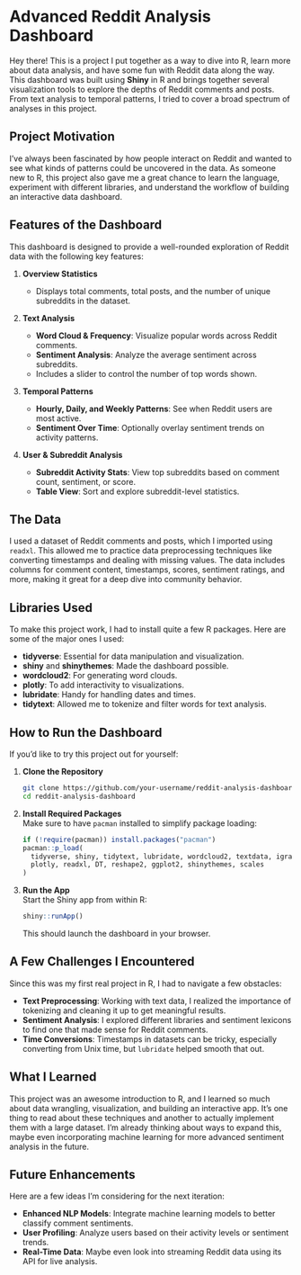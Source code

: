 # Advanced Reddit Analysis Dashboard

Hey there! This is a project I put together as a way to dive into R, learn more about data analysis, and have some fun with Reddit data along the way. This dashboard was built using **Shiny** in R and brings together several visualization tools to explore the depths of Reddit comments and posts. From text analysis to temporal patterns, I tried to cover a broad spectrum of analyses in this project.

## Project Motivation

I’ve always been fascinated by how people interact on Reddit and wanted to see what kinds of patterns could be uncovered in the data. As someone new to R, this project also gave me a great chance to learn the language, experiment with different libraries, and understand the workflow of building an interactive data dashboard.

## Features of the Dashboard

This dashboard is designed to provide a well-rounded exploration of Reddit data with the following key features:

1. **Overview Statistics**
   - Displays total comments, total posts, and the number of unique subreddits in the dataset.

2. **Text Analysis**
   - **Word Cloud & Frequency**: Visualize popular words across Reddit comments.
   - **Sentiment Analysis**: Analyze the average sentiment across subreddits.
   - Includes a slider to control the number of top words shown.

3. **Temporal Patterns**
   - **Hourly, Daily, and Weekly Patterns**: See when Reddit users are most active.
   - **Sentiment Over Time**: Optionally overlay sentiment trends on activity patterns.

4. **User & Subreddit Analysis**
   - **Subreddit Activity Stats**: View top subreddits based on comment count, sentiment, or score.
   - **Table View**: Sort and explore subreddit-level statistics.

## The Data

I used a dataset of Reddit comments and posts, which I imported using `readxl`. This allowed me to practice data preprocessing techniques like converting timestamps and dealing with missing values. The data includes columns for comment content, timestamps, scores, sentiment ratings, and more, making it great for a deep dive into community behavior.

## Libraries Used

To make this project work, I had to install quite a few R packages. Here are some of the major ones I used:

- **tidyverse**: Essential for data manipulation and visualization.
- **shiny** and **shinythemes**: Made the dashboard possible.
- **wordcloud2**: For generating word clouds.
- **plotly**: To add interactivity to visualizations.
- **lubridate**: Handy for handling dates and times.
- **tidytext**: Allowed me to tokenize and filter words for text analysis.

## How to Run the Dashboard

If you’d like to try this project out for yourself:

1. **Clone the Repository**  
   ```bash
   git clone https://github.com/your-username/reddit-analysis-dashboard.git
   cd reddit-analysis-dashboard
   ```

2. **Install Required Packages**  
   Make sure to have `pacman` installed to simplify package loading:
   ```R
   if (!require(pacman)) install.packages("pacman")
   pacman::p_load(
     tidyverse, shiny, tidytext, lubridate, wordcloud2, textdata, igraph,
     plotly, readxl, DT, reshape2, ggplot2, shinythemes, scales
   )
   ```

3. **Run the App**  
   Start the Shiny app from within R:
   ```R
   shiny::runApp()
   ```

   This should launch the dashboard in your browser.

## A Few Challenges I Encountered

Since this was my first real project in R, I had to navigate a few obstacles:
- **Text Preprocessing**: Working with text data, I realized the importance of tokenizing and cleaning it up to get meaningful results.
- **Sentiment Analysis**: I explored different libraries and sentiment lexicons to find one that made sense for Reddit comments.
- **Time Conversions**: Timestamps in datasets can be tricky, especially converting from Unix time, but `lubridate` helped smooth that out.

## What I Learned

This project was an awesome introduction to R, and I learned so much about data wrangling, visualization, and building an interactive app. It’s one thing to read about these techniques and another to actually implement them with a large dataset. I’m already thinking about ways to expand this, maybe even incorporating machine learning for more advanced sentiment analysis in the future.

## Future Enhancements

Here are a few ideas I’m considering for the next iteration:
- **Enhanced NLP Models**: Integrate machine learning models to better classify comment sentiments.
- **User Profiling**: Analyze users based on their activity levels or sentiment trends.
- **Real-Time Data**: Maybe even look into streaming Reddit data using its API for live analysis.
